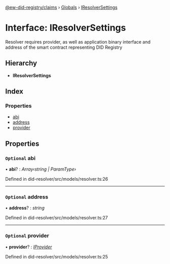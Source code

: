 [@ew-did-registry/claims](../README.md) › [Globals](../globals.md) › [IResolverSettings](iresolversettings.md)

# Interface: IResolverSettings

Resolver requires provider, as well as application binary interface and
address of the smart contract representing DID Registry

## Hierarchy

* **IResolverSettings**

## Index

### Properties

* [abi](iresolversettings.md#optional-abi)
* [address](iresolversettings.md#optional-address)
* [provider](iresolversettings.md#optional-provider)

## Properties

### `Optional` abi

• **abi**? : *Array‹string | ParamType›*

Defined in did-resolver/src/models/resolver.ts:26

___

### `Optional` address

• **address**? : *string*

Defined in did-resolver/src/models/resolver.ts:27

___

### `Optional` provider

• **provider**? : *[IProvider](iprovider.md)*

Defined in did-resolver/src/models/resolver.ts:25

